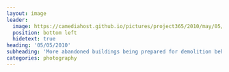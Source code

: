 ```yaml
---
layout: image
leader:
  image: https://camediahost.github.io/pictures/project365/2010/may/05/050510.jpg
  position: bottom left
  hidetext: true
heading: '05/05/2010'
subheading: 'More abandoned buildings being prepared for demolition behind the wire fence'
categories: photography
---
```

